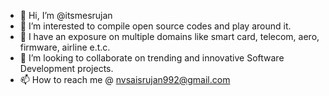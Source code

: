 - 👋 Hi, I’m @itsmesrujan
- 👀 I’m interested to compile open source codes and play around it.
- 🌱 I have an exposure on multiple domains like smart card, telecom, aero, firmware, airline e.t.c.
- 💞️ I’m looking to collaborate on trending and innovative Software Development projects.
- 📫 How to reach me @ nvsaisrujan992@gmail.com

<!---
itsmesrujan/itsmesrujan is a ✨ special ✨ repository because its `README.md` (this file) appears on your GitHub profile.
You can click the Preview link to take a look at your changes.
--->
